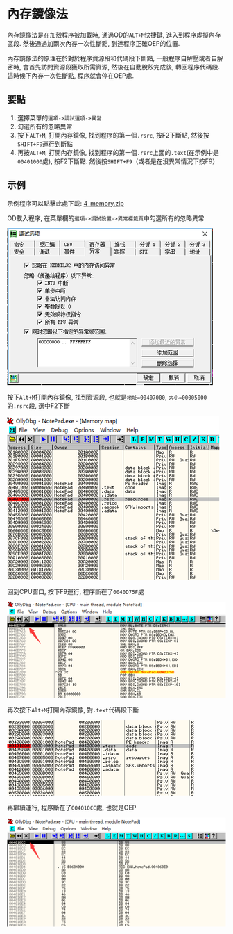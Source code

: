 # 內存鏡像法

內存鏡像法是在加殼程序被加載時, 通過OD的`ALT+M`快捷鍵, 進入到程序虛擬內存區段. 然後通過加兩次內存一次性斷點, 到達程序正確OEP的位置.

內存鏡像法的原理在於對於程序資源段和代碼段下斷點, 一般程序自解壓或者自解密時, 會首先訪問資源段獲取所需資源, 然後在自動脫殼完成後, 轉回程序代碼段. 這時候下內存一次性斷點, 程序就會停在OEP處.

## 要點

1. 選擇菜單的`選項->調試選項->異常`
2. 勾選所有的忽略異常
3. 按下`ALT+M`, 打開內存鏡像, 找到程序的第一個`.rsrc`, 按F2下斷點, 然後按`SHIFT+F9`運行到斷點
4. 再按`ALT+M`, 打開內存鏡像, 找到程序的第一個`.rsrc`上面的`.text`(在示例中是`00401000`處), 按F2下斷點. 然後按`SHIFT+F9`（或者是在沒異常情況下按F9）

## 示例

示例程序可以點擊此處下載: [4_memory.zip](https://github.com/ctf-wiki/ctf-challenges/blob/master/reverse/unpack/4_memory.zip)

OD載入程序, 在菜單欄的`選項->調試設置->異常標籤頁`中勾選所有的忽略異常

![memory_01.png](./figure/memory_01.png)

按下`Alt+M`打開內存鏡像, 找到資源段, 也就是`地址=00407000`, `大小=00005000`的`.rsrc`段, 選中F2下斷

![memory_02.png](./figure/memory_02.png)

回到CPU窗口, 按下F9運行, 程序斷在了`0040D75F`處

![memory_03.png](./figure/memory_03.png)

再次按下`Alt+M`打開內存鏡像, 對`.text`代碼段下斷

![memory_04.png](./figure/memory_04.png)

再繼續運行, 程序斷在了`004010CC`處, 也就是OEP

![memory_05.png](./figure/memory_05.png)
